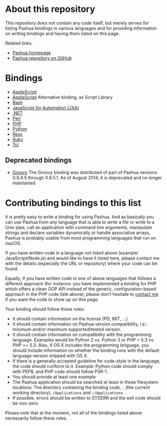 About this repository
======================

This repository does not contain any code itself, but merely serves for listing Pashua bindings in various languages and for providing information on writing bindings and having them listed on this page.

Related links:

* [Pashua homepage](https://www.bluem.net/jump/pashua)
* [Pashua repository on GitHub](https://github.com/BlueM/Pashua)


Bindings
============

* [AppleScript](https://github.com/BlueM/Pashua-Binding-AppleScript)
* [AppleScript](https://github.com/doekman/ASPashua) Alternative binding, as Script Library
* [Bash](https://github.com/BlueM/Pashua-Binding-Bash)
* [JavaScript for Automation (JXA)](https://github.com/RobTrew/Pashua-Binding-JXA)
* [.NET](https://github.com/davidaramant/PashuaNetBindings)
* [Perl](https://github.com/BlueM/Pashua-Binding-Perl)
* [PHP](https://github.com/BlueM/Pashua-Binding-PHP)
* [Python](https://github.com/BlueM/Pashua-Binding-Python)
* [Rexx](https://github.com/BlueM/Pashua-Binding-Rexx)
* [Ruby](https://github.com/BlueM/Pashua-Binding-Ruby)
* [Tcl](https://github.com/BlueM/Pashua-Binding-Tcl)

Deprecated bindings
---------
* [Groovy](https://github.com/BlueM/Pashua-Binding-Groovy) The Groovy binding was distributed of part of Pashua versions 0.9.4.5 through 0.9.5.1. As of August 2014, it is deprecated and no longer maintained.


Contributing bindings to this list
===================================
It is pretty easy to write a binding for using Pashua. And as basically you can use Pashua from any language that is able to write a file or write to a Unix pipe, call an application with command line arguments, manipulate strings and declare variables dynamically or handle associative arrays, Pashua is probably usable from most programming languages that run on macOS.

If you have written code in a language not listed above (example: JavaScript/Node.js) and would like to have it listed here, please contact me with the details (especially the URL or repository) where your code can be found.

Equally, if you have written code in one of above languages that follows a different approach (for instance: you have implemented a binding for PHP which offers a clean OOP API instead of the generic, configuration-based approach in the PHP code liste above), please don’t hesitate to [contact me](http://www.bluem.net/en/contact/) if you want the code to show up on this page.

Your binding should follow these rules:
* It should contain information on the license (PD, MIT, …)
* It should contain information on Pashua version compatibility, i.e.: minimum and/or maximum supported/tested version.
* It should contain information on compatibility with the programming language. Examples would be Python 2 vs. Python 3 or PHP < 5.3 vs. PHP >= 5.3. Also, if OS X includes the programming language, you should include information on whether the binding runs with the default language version shipped with OS X.
* If there is a generally accepted guideline for code-style in the language, the code should conform to it. Example: Python code should comply with PEP8, and PHP code should follow PSR-1.
* You should provide at least one example
* The Pashua application should be searched at least in these filesystem locations: The directory containing the binding code, `.` (the current working directory), `/Applications` and `~/Applications`
* If possible, errors should be written to STDERR and the exit code should be non-zero

Please note that at the moment, not all of the bindings listed above necessarily follow these rules.
